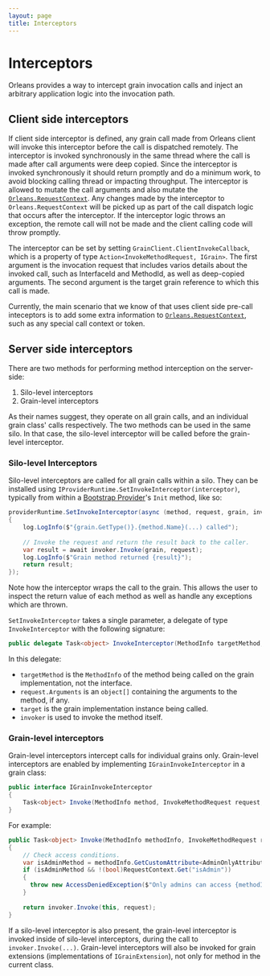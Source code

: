 ```yaml
---
layout: page
title: Interceptors
---
```


# Interceptors

Orleans provides a way to intercept grain invocation calls and inject an arbitrary application logic into the invocation path.

## Client side interceptors

If client side interceptor is defined, any grain call made from Orleans client will invoke this interceptor before the call is dispatched remotely. The interceptor is invoked synchronously in the same thread where the call is made after call arguments were deep copied. Since the interceptor is invoked synchronously it should return promptly and do a minimum work, to avoid blocking calling thread or impacting throughput. The interceptor is allowed to mutate the call arguments and also mutate the [`Orleans.RequestContext`](http://dotnet.github.io/orleans/Advanced-Concepts/Request-Context). Any changes made by the interceptor to `Orleans.RequestContext` will be picked up as part of the call dispatch logic that occurs after the interceptor. If the interceptor logic throws an exception, the remote call will not be made and the client calling code will throw promptly.

The interceptor can be set by setting `GrainClient.ClientInvokeCallback`, which is a property of type `Action<InvokeMethodRequest, IGrain>`. The first argument is the invocation request that includes varios details about the invoked call, such as InterfaceId and MethodId, as well as deep-copied arguments. The second argument is the target grain reference to which this call is made.

Currently, the main scenario that we know of that uses client side pre-call inteceptors is to add some extra information to [`Orleans.RequestContext`](http://dotnet.github.io/orleans/Advanced-Concepts/Request-Context), such as any special call context or token.

## Server side interceptors

There are two methods for performing method interception on the server-side:

1. Silo-level interceptors
2. Grain-level interceptors

As their names suggest, they operate on all grain calls, and an individual grain class' calls respectively. The two methods can be used in the same silo. In that case, the silo-level interceptor will be called before the grain-level interceptor.
### Silo-level Interceptors
Silo-level interceptors are called for all grain calls within a silo. They can be installed using `IProviderRuntime.SetInvokeInterceptor(interceptor)`, typically from within a [Bootstrap Provider](https://dotnet.github.io/orleans/Advanced-Concepts/Application-Bootstrap-within-a-Silo)'s `Init` method, like so:
``` csharp
providerRuntime.SetInvokeInterceptor(async (method, request, grain, invoker) =>
{
    log.LogInfo($"{grain.GetType()}.{method.Name}(...) called");
    
    // Invoke the request and return the result back to the caller.
    var result = await invoker.Invoke(grain, request);
    log.LogInfo($"Grain method returned {result}");
    return result;
});
```

Note how the interceptor wraps the call to the grain. This allows the user to inspect the return value of each method as well as handle any exceptions which are thrown.

`SetInvokeInterceptor` takes a single parameter, a delegate of type `InvokeInterceptor` with the following signature:

``` csharp
public delegate Task<object> InvokeInterceptor(MethodInfo targetMethod, InvokeMethodRequest request, IGrain target, IGrainMethodInvoker invoker);
```

In this delegate:

* `targetMethod` is the `MethodInfo` of the method being called on the grain implementation, not the interface.
* `request.Arguments` is an `object[]` containing the arguments to the method, if any.
* `target` is the grain implementation instance being called.
* `invoker` is used to invoke the method itself.

### Grain-level interceptors

Grain-level interceptors intercept calls for individual grains only. Grain-level interceptors are enabled by implementing `IGrainInvokeInterceptor` in a grain class:

``` csharp
public interface IGrainInvokeInterceptor
{
    Task<object> Invoke(MethodInfo method, InvokeMethodRequest request, IGrainMethodInvoker invoker);
}
```

For example:

``` csharp
public Task<object> Invoke(MethodInfo methodInfo, InvokeMethodRequest request, IGrainMethodInvoker invoker)
{
    // Check access conditions.
    var isAdminMethod = methodInfo.GetCustomAttribute<AdminOnlyAttribute>();
    if (isAdminMethod && !(bool)RequestContext.Get("isAdmin"))
    {
      throw new AccessDeniedException($"Only admins can access {methodInfo.Name}!");
    }
    
    return invoker.Invoke(this, request);
}
```

If a silo-level interceptor is also present, the grain-level interceptor is invoked inside of silo-level interceptors, during the call to `invoker.Invoke(...)`. Grain-level interceptors will also be invoked for grain extensions (implementations of `IGrainExtension`), not only for method in the current class.
